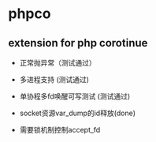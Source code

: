 # phpco
## extension for php corotinue

- 正常抛异常（测试通过）
- 多进程支持 (测试通过)
- 单协程多fd唤醒可写测试 (测试通过)
- socket资源var_dump的id释放(done)

- 需要锁机制控制accept_fd

